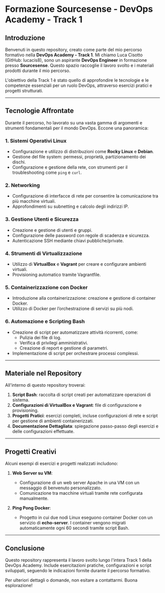 # **Formazione Sourcesense - DevOps Academy - Track 1**

## **Introduzione**
Benvenuti in questo repository, creato come parte del mio percorso formativo nella **DevOps Academy - Track 1**. Mi chiamo Luca Cisotto (GitHub: lucacis8), sono un aspirante **DevOps Engineer** in formazione presso **Sourcesense**. Questo spazio raccoglie il lavoro svolto e i materiali prodotti durante il mio percorso.

L'obiettivo della Track 1 è stato quello di approfondire le tecnologie e le competenze essenziali per un ruolo DevOps, attraverso esercizi pratici e progetti strutturati. 

---

## **Tecnologie Affrontate**
Durante il percorso, ho lavorato su una vasta gamma di argomenti e strumenti fondamentali per il mondo DevOps. Eccone una panoramica:

### **1. Sistemi Operativi Linux**
- Configurazione e utilizzo di distribuzioni come **Rocky Linux** e **Debian**.
- Gestione del file system: permessi, proprietà, partizionamento dei dischi.
- Configurazione e gestione della rete, con strumenti per il troubleshooting come `ping` e `curl`.

### **2. Networking**
- Configurazione di interfacce di rete per consentire la comunicazione tra più macchine virtuali.
- Approfondimenti su subnetting e calcolo degli indirizzi IP.

### **3. Gestione Utenti e Sicurezza**
- Creazione e gestione di utenti e gruppi.
- Configurazione delle password con regole di scadenza e sicurezza.
- Autenticazione SSH mediante chiavi pubbliche/private.

### **4. Strumenti di Virtualizzazione**
- Utilizzo di **VirtualBox** e **Vagrant** per creare e configurare ambienti virtuali.
- Provisioning automatico tramite Vagrantfile.
  
### **5. Containerizzazione con Docker**
- Introduzione alla containerizzazione: creazione e gestione di container Docker.
- Utilizzo di Docker per l’orchestrazione di servizi su più nodi.

### **6. Automazione e Scripting Bash**
- Creazione di script per automatizzare attività ricorrenti, come:
  - Pulizia dei file di log.
  - Verifica di privilegi amministrativi.
  - Creazione di report e gestione di parametri.
- Implementazione di script per orchestrare processi complessi.

---

## **Materiale nel Repository**
All'interno di questo repository troverai:
1. **Script Bash**: raccolta di script creati per automatizzare operazioni di sistema.
2. **Configurazioni di VirtualBox e Vagrant**: file di configurazione e provisioning.
3. **Progetti Pratici**: esercizi completi, incluse configurazioni di rete e script per gestione di ambienti containerizzati.
4. **Documentazione Dettagliata**: spiegazione passo-passo degli esercizi e delle configurazioni effettuate.

---

## **Progetti Creativi**
Alcuni esempi di esercizi e progetti realizzati includono:
1. **Web Server su VM**:
   - Configurazione di un web server Apache in una VM con un messaggio di benvenuto personalizzato.
   - Comunicazione tra macchine virtuali tramite rete configurata manualmente.

2. **Ping Pong Docker**:
   - Progetto in cui due nodi Linux eseguono container Docker con un servizio di **echo-server**. I container vengono migrati automaticamente ogni 60 secondi tramite script Bash.

---

## **Conclusione**
Questo repository rappresenta il lavoro svolto lungo l'intera Track 1 della DevOps Academy. Include esercitazioni pratiche, configurazioni e script sviluppati, seguendo le indicazioni fornite durante il percorso formativo.

Per ulteriori dettagli o domande, non esitare a contattarmi. Buona esplorazione!
